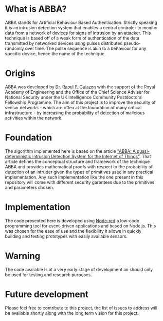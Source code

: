 # What is ABBA?
ABBA stands for Artificial Behaviour Based Authentication. Strictly speaking it is an intrusion detection system that enables a central controler to monitor data from a network of devices for signs of intrusion by an attacker.
This technique is based off of a weak form of authentication of the data transmitted by networked devices using pulses distributed pseudo-randomly over time. The pulse sequence is akin to a behaviour for any specific device, hence the name of the technique.

# Origins
ABBA was developed by [Dr. Raoul F. Guiazon](https://www.linkedin.com/in/raoulguiazon/) with the support of the Royal Academy of Engineering and the Office of the Chief Science Adviser for National Security under the UK Intelligence Community Postdoctoral Fellowship Programme.
The aim of this project is to improve the security of sensor networks - which are often at the foundation of many critical infrastructure - by increasing the probability of detection of malicious activities within the network.

# Foundation

The algorithm implemented here is based on the article ["ABBA: A quasi-deterministic Intrusion Detection System for the Internet of Things"](https://arxiv.org/pdf/2108.03942.pdf). That article defines the conceptual structure and framework of the technique ABBA and provides mathematical proofs with respect to the probability of detection of an intruder given the types of primitives used in any practical implementation. Any such implementation like the one present in this repository will come with different security garantees due to the primitives and parameters chosen.

# Implementation

The code presented here is developed using [Node-red](https://nodered.org/) a low-code programming tool for event-driven applications and based on Node.js. This was chosen for the ease of use and the flexibility it allows in quickly building and testing prototypes with easily available sensors. 

# Warning

The code available is at a very early stage of development an should only be used for testing and research purposes.

# Future development

Please feel free to contribute to this project, the list of issues to address will be available shortly along with the long term vision for this project.

